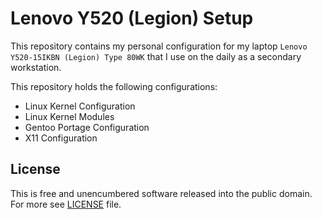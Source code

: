# Lenovo Y520 (Legion) Setup

This repository contains my personal configuration for my laptop
`Lenovo Y520-15IKBN (Legion) Type 80WK` that I use on the daily as
a secondary workstation.

This repository holds the following configurations:

- Linux Kernel Configuration
- Linux Kernel Modules
- Gentoo Portage Configuration
- X11 Configuration

## License

This is free and unencumbered software released into the public domain.
For more see [LICENSE](./LICENSE) file.

